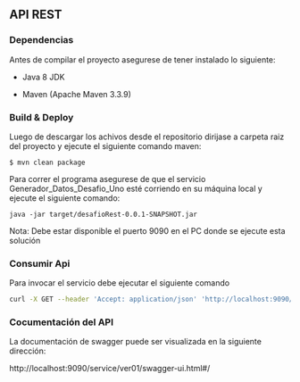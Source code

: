 ## API REST

### Dependencias

Antes de compilar el proyecto asegurese de tener instalado lo siguiente:

* Java 8 JDK

* Maven (Apache Maven 3.3.9)

### Build & Deploy

Luego de descargar los achivos desde el repositorio dirijase a carpeta raiz del proyecto y ejecute el siguiente comando maven:


    $ mvn clean package
    
Para correr el programa asegurese de que el servicio Generador_Datos_Desafio_Uno esté corriendo en su máquina local y ejecute el siguiente comando:

    java -jar target/desafioRest-0.0.1-SNAPSHOT.jar


Nota: Debe estar disponible el puerto 9090 en el PC donde se ejecute esta solución

### Consumir Api

Para invocar el servicio debe ejecutar el siguiente comando

```bash
curl -X GET --header 'Accept: application/json' 'http://localhost:9090/service/ver01/periodos'
```

### Cocumentación del API

La documentación de swagger puede ser visualizada en la siguiente dirección:

http://localhost:9090/service/ver01/swagger-ui.html#/